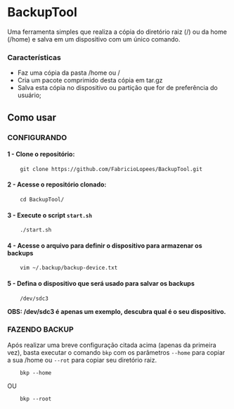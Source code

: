 # BackupTool

Uma ferramenta simples que realiza a cópia do diretório raiz (/) ou da home (/home) e salva em um dispositivo com um único comando.

### Características
- Faz uma cópia da pasta /home ou /
- Cria um pacote comprimido desta cópia em tar.gz
- Salva esta cópia no dispositivo ou partição que for de preferência do usuário;

## Como usar

### CONFIGURANDO

#### 1 - Clone o repositório:

```
    git clone https://github.com/FabricioLopees/BackupTool.git
```

#### 2 - Acesse o repositório clonado:

```
    cd BackupTool/
```

#### 3 - Execute o script `start.sh`

```
    ./start.sh
```

#### 4 - Acesse o arquivo para definir o dispositivo para armazenar os backups

```
    vim ~/.backup/backup-device.txt

```

#### 5 - Defina o dispositivo que será usado para salvar os backups

```
    /dev/sdc3
```

**OBS: /dev/sdc3 é apenas um exemplo, descubra qual é o seu dispositivo.**

### FAZENDO BACKUP

Após realizar uma breve configuração citada acima (apenas da primeira vez), basta executar o comando `bkp` com os parâmetros `--home` para copiar a sua /home ou `--rot` para copiar seu diretório raiz. 

```
    bkp --home
```

OU

```
    bkp --root
```
